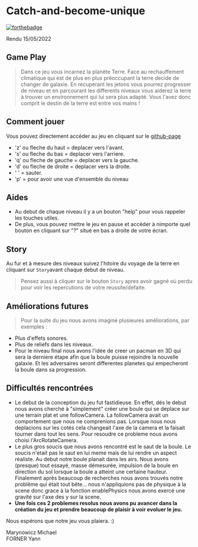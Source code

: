 # Catch-and-become-unique
[![forthebadge](http://forthebadge.com/images/badges/built-with-love.svg)](http://forthebadge.com)

Rendu 15/05/2022

**Game Play**
---
> Dans ce jeu vous incarnez la planète Terre. Face au rechauffement climatique qui est de plus en plus préoccupant la terre decide de changer de galaxie. En recuperant les jetons vous pourrez progresser de niveau et en parcourant les differents niveaux vous aiderez la terre à trouver un environnement qui lui sera plus adapté. Vous l'avez donc comprit le destin de la terre est entre vos mains !

**Comment jouer**
---
Vous pouvez directement accéder au jeu en cliquant sur le <a href="https://michael-marynowicz.github.io/Catch-and-become-unique/">github-page</a>
- 'z' ou fleche du haut = deplacer vers l'avant. 
- 's' ou fleche du bas = deplacer vers l'arriere. 
- 'q' ou fleche de gauche = deplacer vers la gauche. 
- 'd' ou fleche de droite = deplacer vers la droite. 
- ' ' = sauter. 
- 'p' = pour avoir une vue d'ensemble du niveau

**Aides**
---
* Au debut de chaque niveau il y a un bouton "help" pour vous rappeler les touches utiles.
* De plus, vous pouvez mettre le jeu en pause et accèder à nimporte quel bouton en cliquant sur "?" situé en bas a droite de votre écran.

**Story**
---
Au fur et à mesure des niveaux suivez l'hitoire du voyage de la terre en cliquant sur ``Story``avant chaque debut de niveau.
> Pensez aussi à cliquer sur le bouton ``Story`` apres avoir gagné où perdu pour voir les repercutions de votre reussite/defaite.

**Améliorations futures**
---
> Pour la suite du jeu nous avons imaginé plusieures améliorations, par exemples : 
- Plus d'effets sonores.
- Plus de reliefs dans les niveaux.
- Pour le niveau final nous avons l'idée de creer un pacman en 3D qui sera la derniere étape afin que la boule puisse rejoindre la nouvelle galaxie. Et les adversaires seront differentes planetes qui empecheront la boule dans sa progression.

**Difficultés rencontrées**
---
- Le debut de la conception du jeu fut fastidieuse. En effet, dés le debut nous avons cherché à "simplement" créer une boule qui se deplace sur une terrain plat et une followCamera. La followCamera avait un comportement que nous ne comprenions pas. Lorsque nous nous deplacions sur les cotés cela changeait l'axe de la camera et la faisait tourner dans tout les sens. Pour resoudre ce probleme nous avons choisi l'ArcRotateCamera.
-  Le plus gros soucis que nous avons rencontré est le saut de la boule. Le soucis n'etait pas le saut en lui meme mais de lui rendre un aspect réaliste. Au debut notre boule planait dans les airs. Nous avons (presque) tout essayé, masse démesurée, impulsion de la boule en direction du sol lorsque la boule a atteint une certaine hauteur. Finalement après beaucoup de recherches nous avons trouvés notre problème qui était tout bête... nous n'appliquions pas de physique à la scene donc grace à la fonction enablePhysics nous avons exercé une gravité sur l'axe des y sur la scene.
-  **Une fois ces 2 problemes resolus nous avons pu avancer dans la création du jeu et prendre beaucoup de plaisir à voir evoluer le jeu.**

Nous espérons que notre jeu vous plaiera. :)

Marynowicz Michael   
FORNER Yann
